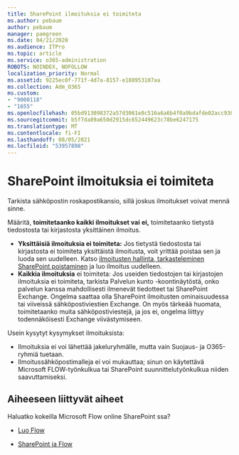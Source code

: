 ```yaml
---
title: SharePoint ilmoituksia ei toimiteta
ms.author: pebaum
author: pebaum
manager: pamgreen
ms.date: 04/21/2020
ms.audience: ITPro
ms.topic: article
ms.service: o365-administration
ROBOTS: NOINDEX, NOFOLLOW
localization_priority: Normal
ms.assetid: 9225ec0f-771f-4d7a-8157-e188953107aa
ms.collection: Adm_O365
ms.custom:
- "9000118"
- "1655"
ms.openlocfilehash: 05bd913098372a57d3061e8c516a6a6b4f0a9bdafde02acc930062d6281d06dd
ms.sourcegitcommit: b5f7da89a650d2915dc652449623c78be6247175
ms.translationtype: MT
ms.contentlocale: fi-FI
ms.lasthandoff: 08/05/2021
ms.locfileid: "53957898"
---
```

# <a name="sharepoint-alert-notifications-not-delivered"></a>SharePoint ilmoituksia ei toimiteta

Tarkista sähköpostin roskapostikansio, sillä joskus ilmoitukset voivat mennä sinne.

Määritä, **toimitetaanko kaikki ilmoitukset vai** **ei,** toimitetaanko tietystä tiedostosta tai kirjastosta yksittäinen ilmoitus.

- **Yksittäisiä ilmoituksia ei toimiteta:** Jos tietystä tiedostosta tai kirjastosta ei toimiteta yksittäistä ilmoitusta, voit yrittää poistaa sen ja luoda sen uudelleen. Katso [ilmoitusten hallinta, tarkasteleminen SharePoint poistaminen](https://support.office.com/article/manage-view-or-delete-sharepoint-alerts-99dfb19c-9a90-4a8c-aba1-aa8c8afb0de2) ja luo ilmoitus uudelleen.
- **Kaikkia ilmoituksia** ei toimiteta: Jos useiden tiedostojen tai kirjastojen ilmoituksia ei toimiteta, tarkista Palvelun kunto -koontinäytöstä, onko palvelun kanssa mahdollisesti ilmenevät tiedotteet tai SharePoint Exchange. [](https://admin.microsoft.com/AdminPortal/Home#/servicehealth) Ongelma saattaa olla SharePoint ilmoitusten ominaisuudessa tai viiveissä sähköpostiviestien Exchange. On myös tärkeää huomata, toimitetaanko muita sähköpostiviestejä, ja jos ei, ongelma liittyy todennäköisesti Exchange viivästymiseen.

Usein kysytyt kysymykset ilmoituksista:

- Ilmoituksia ei voi lähettää jakeluryhmälle, mutta vain Suojaus- ja O365-ryhmiä tuetaan.
- Ilmoitussähköpostimalleja ei voi mukauttaa; sinun on käytettävä Microsoft FLOW-työnkulkua tai SharePoint suunnittelutyönkulkua niiden saavuttamiseksi.

## <a name="related-topics"></a>Aiheeseen liittyvät aiheet

Haluatko kokeilla Microsoft Flow online SharePoint ssa?

- [Luo Flow](https://support.office.com/article/a9c3e03b-0654-46af-a254-20252e580d01)

- [SharePoint ja Flow](https://flow.microsoft.com//blog/sharepoint-and-flow/)
